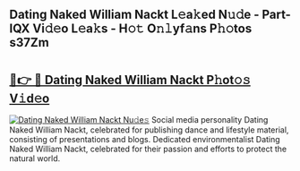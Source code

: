 ## Dating Naked William Nackt L𝚎a𝚔ed N𝚞𝚍e - Part-IQX Vi𝚍𝚎o L𝚎a𝚔s - H𝚘𝚝 O𝚗𝚕yf𝚊ns P𝚑𝚘tos s37Zm

# <h2><a href="http://kf7123.oniu.top/?m=Dating+Naked+William+Nackt">🔗👉 🔴 Dating Naked William Nackt P𝚑ot𝚘𝚜 V𝚒d𝚎o</a></h2>

[![Dating Naked William Nackt Nu𝚍e𝚜](https://i.imgur.com/0qMVB7G.gif)](http://kf7123.oniu.top/?m=Dating+Naked+William+Nackt)
Social media personality Dating Naked William Nackt, celebrated for publishing dance and lifestyle material, consisting of presentations and blogs. Dedicated environmentalist Dating Naked William Nackt, celebrated for their passion and efforts to protect the natural world.  
